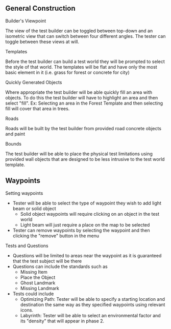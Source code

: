 ## General Construction

Builder's Viewpoint

The view of the test builder can be toggled between top-down and an isometric view that can switch between four different angles. The tester can toggle between these views at will.

Templates
   
Before the test builder can build a test world they will be prompted to select the style of that world. The templates will be flat and have only the most basic element in it (i.e. grass for forest or concrete for city)

Quickly Generated Objects

Where appropriate the test builder will be able quickly fill an area with objects. To do this the test builder will have to highlight an area and then select "fill". Ex: Selecting an area in the Forest Template and then selecting fill will cover that area in trees.

Roads
    
Roads will be built by the test builder from provided road concrete objects and paint

Bounds

The test builder will be able to place the physical test limitations using provided wall objects that are designed to be less intrusive to the test world template. 


## Waypoints

 Setting waypoints

* Tester will be able to select the type of waypoint they wish to add light beam or solid object
   * Solid object waypoints will require clicking on an object in the test world
   * Light beam will just require a place on the map to be selected
* Tester can remove waypoints by selecting the waypoint and then clicking the "remove" button in the menu

Tests and Questions

* Questions will be limited to areas near the waypoint as it is guaranteed that the test subject will be there
* Questions can include the standards such as
    * Missing Item
    * Place the Object
    * Ghost Landmark
    * Missing Landmark
* Tests could include
    * Optimizing Path: Tester will be able to specify a starting location and destination the same way as they specified waypoints using relevant icons.
    * Labyrinth: Tester will be able to select an environmental factor and its "density" that will appear in phase 2.
        
